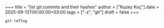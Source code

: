 +++
title = "list git commits and their hashes"
author = ["Kuzey Koç"]
date = 2025-09-13T00:00:00+03:00
tags = ["-z", "git"]
draft = false
+++

```shell
git reflog
```
